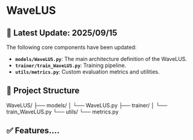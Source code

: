 # WaveLUS

## 📅 Latest Update: 2025/09/15

The following core components have been updated:

- **`models/WaveLUS.py`**: The main architecture definition of the WaveLUS.
- **`trainer/train_WaveLUS.py`**: Training pipeline.
- **`utils/metrics.py`**: Custom evaluation metrics and utilities.

## 📁 Project Structure

WaveLUS/
├── models/
│   └── WaveLUS.py
├── trainer/
│   └── train_WaveLUS.py
└── utils/
    └── metrics.py

## ✅ Features....
